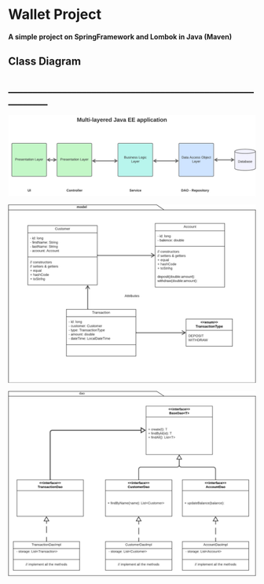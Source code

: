 # Wallet Project
#### A simple project on SpringFramework and Lombok in Java (Maven)

## Class Diagram

## __________________________________________________________

![MicrosoftTeams-image.png](img%2FMicrosoftTeams-image.png)

![MicrosoftTeams-image (1).png](img%2FMicrosoftTeams-image%20%281%29.png)

![MicrosoftTeams-image (2).png](img%2FMicrosoftTeams-image%20%282%29.png)